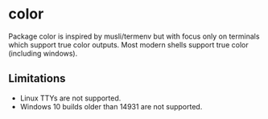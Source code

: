 # color

Package color is inspired by musli/termenv but with
focus only on terminals which support true color outputs.
Most modern shells support true color (including windows).

## Limitations

- Linux TTYs are not supported.
- Windows 10 builds older than 14931 are not supported.
